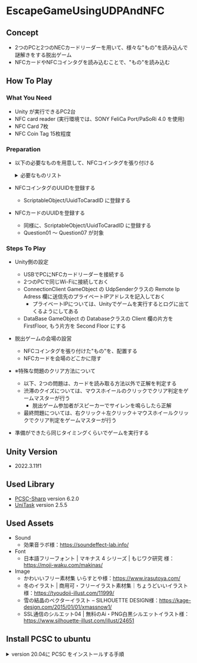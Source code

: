 # EscapeGameUsingUDPAndNFC

## Concept
- 2つのPCと2つのNECカードリーダーを用いて、様々な"もの"を読み込んで謎解きをする脱出ゲーム
- NFCカードやNFCコインタグを読み込むことで、"もの"を読み込む

## How To Play

### What You Need
- Unity が実行できるPC2台
- NFC card reader (実行環境では、SONY FeliCa Port/PaSoRi 4.0 を使用)
- NFC Card 7枚
- NFC Coin Tag 15枚程度

### Preparation
- 以下の必要なものを用意して、NFCコインタグを張り付ける
  <details>
  <summary>必要なものリスト</summary>
  
  - 雪
  - ミニカー
  - キャンドルなど火を連想させるもの
  - 矢印
  - 虫除けスプレー
  - スピーカー
  - ナッツ
  - 日本酒
  - 充電器
  - Suica
  - こけし
  - 犬の置き物

  </details>

- NFCコインタグのUUIDを登録する
  - ScriptableObject/UuidToCaradID に登録する
- NFCカードのUUIDを登録する
  - 同様に、ScriptableObject/UuidToCaradID に登録する
  - Question01 ～ Question07 が対象

### Steps To Play
- Unity側の設定
  - USBでPCにNFCカードリーダーを接続する
  - 2つのPCで同じWi-Fiに接続しておく
  - ConnectionClient GameObject の UdpSenderクラスの Remote Ip Adress 欄に送信先のプライベートIPアドレスを記入しておく
    - プライベートIPについては、Unityでゲームを実行するとログに出てくるようにしてある
  - DataBase GameObject の Databaseクラスの Client 欄の片方を FirstFloor, もう片方を Second Floor にする
- 脱出ゲームの会場の設営
  - NFCコインタグを張り付けた"もの"を、配置する
  - NFCカードを会場のどこかに隠す

- ※特殊な問題のクリア方法について
  - 以下、2つの問題は、カードを読み取る方法以外で正解を判定する
  - 渋滞のクイズについては、マウスホイールのクリックでクリア判定をゲームマスターが行う
    - 脱出ゲーム参加者がスピーカーでサイレンを鳴らしたら正解
  - 最終問題については、右クリック＋左クリック＋マウスホイールクリックでクリア判定をゲームマスターが行う

- 準備ができたら同じタイミングくらいでゲームを実行する

## Unity Version
- 2022.3.11f1

## Used Library
- [PCSC-Sharp](https://github.com/danm-de/pcsc-sharp) version 6.2.0
- [UniTask](https://github.com/Cysharp/UniTask) version 2.5.5

## Used Assets
- Sound
  - 効果音ラボ様：https://soundeffect-lab.info/
- Font
  - 日本語フリーフォント | マキナス 4 シリーズ | もじワク研究 様：https://moji-waku.com/makinas/
- Image
  - かわいいフリー素材集 いらすとや様：https://www.irasutoya.com/
  - 冬のイラスト | 商用可・フリーイラスト素材集｜ちょうどいいイラスト様：https://tyoudoii-illust.com/11999/
  - 雪の結晶のベクターイラスト – SILHOUETTE DESIGN様：https://kage-design.com/2015/01/01/xmassnow1/
  - SSL通信のシルエット04 | 無料のAi・PNG白黒シルエットイラスト様：https://www.silhouette-illust.com/illust/24651

## Install PCSC to ubuntu
<details>
<summary>version 20.04に PCSC をインストールする手順</summary>

UbuntuにPC/SC（`pcsc`）をインストールするには、以下の手順を実行する。

### 1. **パッケージリストを更新**
まず、ターミナルを開いてパッケージリストを最新にします。
```bash
sudo apt-get update
```

### 2. **PC/SC関連のパッケージをインストール**
次に、PC/SCのライブラリとデーモンをインストールします。以下のコマンドを実行してください。
```bash
sudo apt-get install libpcsclite1 pcscd pcsc-tools
```
- `libpcsclite1`: PC/SCライブラリを提供します。
- `pcscd`: PC/SCデーモンで、スマートカードリーダーと通信するために必要です。
- `pcsc-tools`: `pcsc_scan`などのツールが含まれています。

### 3. **PC/SCデーモンの動作確認**
インストール後、PC/SCデーモン（`pcscd`）が正しく動作しているか確認します。
```bash
sudo systemctl status pcscd
```
- デーモンが停止している場合は、以下のコマンドで起動します。
  ```bash
  sudo systemctl start pcscd
  ```
- 自動起動を有効にするには、以下のコマンドを実行します。
  ```bash
  sudo systemctl enable pcscd
  ```

### 4. **デバイスの確認**
デバイスが正しく認識されているか確認するには、`pcsc_scan`を実行します。
```bash
pcsc_scan
```
カードリーダーにカードを置くと、NFCカードの情報が表示されるはずです。

## Install drivers to ubuntu

### 1. **ドライバの問題**
   - **USBドライバのサポート**: UbuntuにSony PaSoRiデバイス用のUSBドライバが正しくインストールされていることを確認してください。通常、`libccid`はほとんどのスマートカードリーダーをサポートしますが、PaSoRi用の特定のドライバが不足しているか、正常に動作していない可能性があります。次のコマンドを実行して、必要なライブラリをインストールしてください。
     ```bash
     sudo apt-get install libusb-1.0-0-dev
     sudo apt-get install libccid
     ```
   - **カスタムUdevルール**: デバイスへのアクセスを適切に許可するために、カスタムのudevルールを設定する必要がある場合があります。以下のようにして、udevルールファイルを作成します。
     ```bash
     sudo nano /etc/udev/rules.d/99-pasori.rules
     ```
     次の行を追加します（`YOUR_VID`と`YOUR_PID`は、PaSoRiデバイスの実際のベンダーIDと製品IDに置き換えてください。`lsusb`コマンドで確認できます）。
     ```
     SUBSYSTEM=="usb", ATTR{idVendor}=="YOUR_VID", ATTR{idProduct}=="YOUR_PID", MODE="0666"
     ```
     その後、udevルールをリロードします。
     ```bash
     sudo udevadm control --reload-rules
     sudo udevadm trigger
     ```

### 2. **PC/SCデーモン（pcscd）の設定**
   - `pcscd`デーモンが正常に動作していることを確認します。
     ```bash
     sudo systemctl status pcscd
     ```
   - もし動作していなければ、以下のコマンドで起動します。
     ```bash
     sudo systemctl start pcscd
     ```
   - 自動起動を有効にします。
     ```bash
     sudo systemctl enable pcscd
     ```

</details>
